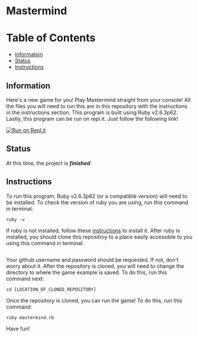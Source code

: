 # Mastermind
# Table of Contents
- [Information](https://github.com/fussykyloren/mastermind-v2#information)
- [Status](https://github.com/fussykyloren/mastermind-v2#status)
- [Instructions](https://github.com/fussykyloren/mastermind-v2#instructions)
## Information
Here's a new game for you! Play Mastermind straight from your console! All the files you will need to run this are in this repository with the instructions in the instructions section. This program is built using Ruby v2.6.3p62. Lastly, this program can be run on repl.it. Just follow the following link!

[![Run on Repl.it](https://repl.it/badge/github/fussykyloren/mastermind-v2)](https://repl.it/github/fussykyloren/mastermind-v2)
## Status
At this time, the project is __*finished*__.
## Instructions
To run this program, Ruby v2.6.3p62 (or a compatible version) will need to be installed. To check the version of ruby you are using, run this command in terminal:
```
ruby -v
```
If ruby is not installed, follow these [instructions](https://www.ruby-lang.org/en/documentation/installation/) to install it.
After ruby is installed, you should clone this repositroy to a place easily accessible to you using this command in terminal:
```

```
Your github username and password should be requested. If not, don't worry about it.
After the repository is cloned, you will need to change the directory to where the game example is saved. To do this, run this command next:
```
cd [LOCATION_OF_CLONED_REPOSITORY]
```
Once the repository is cloned, you can run the game! To do this, run this command:
```
ruby mastermind.rb
```
Have fun!
